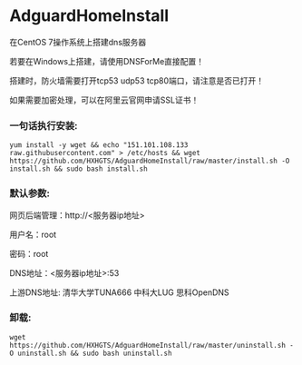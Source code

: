 # AdguardHomeInstall

在CentOS 7操作系统上搭建dns服务器

若要在Windows上搭建，请使用DNSForMe直接配置！

搭建时，防火墙需要打开tcp53 udp53 tcp80端口，请注意是否已打开！

如果需要加密处理，可以在阿里云官网申请SSL证书！

### 一句话执行安装:
```
yum install -y wget && echo "151.101.108.133 raw.githubusercontent.com" > /etc/hosts && wget https://github.com/HXHGTS/AdguardHomeInstall/raw/master/install.sh -O install.sh && sudo bash install.sh
```

### 默认参数:

网页后端管理：http://<服务器ip地址>

用户名：root

密码：root

DNS地址：<服务器ip地址>:53

上游DNS地址: 清华大学TUNA666 中科大LUG 思科OpenDNS

### 卸载:
```
wget https://github.com/HXHGTS/AdguardHomeInstall/raw/master/uninstall.sh -O uninstall.sh && sudo bash uninstall.sh
```

